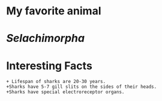 # My favorite animal
# ***Selachimorpha***

# Interesting Facts
    + Lifespan of sharks are 20-30 years.
    +Sharks have 5-7 gill slits on the sides of their heads.
    +Sharks have special electroreceptor organs.